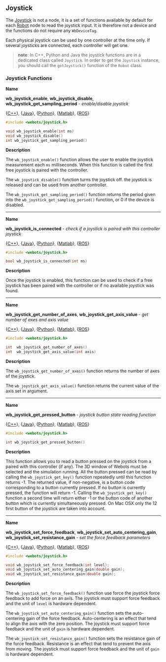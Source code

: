 ## Joystick

The [Joystick](#joystick) is not a node, it is a set of functions available by
default for each [Robot](robot.md) node to read the joystick input. It is
therefore not a device and the functions do not require any `WbDeviceTag`.

Each physical joystick can be used by one controller at the time only.
If several joysticks are connected, each controller will get one.

> **note**:
In C++, Python and Java the joystick functions are in a dedicated class called
`Joystick`. In order to get the `Joystick` instance, you should call the
`getJoystick()` function of the `Robot` class.

### Joystick Functions

**Name**

**wb\_joystick\_enable**, **wb\_joystick\_disable**, **wb\_joystick\_get\_sampling\_period** - *enable/disable joystick*

{[C++](cpp-api.md#cpp_joystick)}, {[Java](java-api.md#java_joystick)}, {[Python](python-api.md#python_joystick)}, {[Matlab](matlab-api.md#matlab_joystick)}, {[ROS](ros-api.md)}

``` c
#include <webots/joystick.h>

void wb_joystick_enable(int ms)
void wb_joystick_disable()
int wb_joystick_get_sampling_period()
```

**Description**

The `wb_joystick_enable()` function allows the user to enable
the joystick measurement each `ms` milliseconds. When this
function is called the first free joystick is paired with the
controller.

The `wb_joystick_disable()` function turns the joystick off.
the joystick is released and can be used from another controller.

The `wb_joystick_get_sampling_period()` function returns the period given
into the `wb_joystick_get_sampling_period()` function, or 0 if the device is disabled.

---

**Name**

**wb\_joystick\_is\_connected** - *check if a joystick is paired with this controller joystick*

{[C++](cpp-api.md#cpp_joystick)}, {[Java](java-api.md#java_joystick)}, {[Python](python-api.md#python_joystick)}, {[Matlab](matlab-api.md#matlab_joystick)}, {[ROS](ros-api.md)}

``` c
#include <webots/joystick.h>

bool wb_joystick_is_connected(int ms)
```

**Description**

Once the joystick is enabled, this function can be used to check
if a free joystick has been paired with the controller or if no
available joystick was found.

---

**Name**

**wb\_joystick\_get\_number\_of\_axes**,
**wb\_joystick\_get\_axis\_value** - *get number of axes and axis value*

{[C++](cpp-api.md#cpp_joystick)}, {[Java](java-api.md#java_joystick)}, {[Python](python-api.md#python_joystick)}, {[Matlab](matlab-api.md#matlab_joystick)}, {[ROS](ros-api.md)}

``` c
#include <webots/joystick.h>

int  wb_joystick_get_number_of_axes()
int  wb_joystick_get_axis_value(int axis)
```

**Description**

The `wb_joystick_get_number_of_axes()` function returns the number
of axes of the joystick.

The `wb_joystick_get_axis_value()` function returns the current value
of the axis set in argument.

---

**Name**

**wb\_joystick\_get\_pressed\_button** - *joystick button state reading function*

{[C++](cpp-api.md#cpp_joystick)}, {[Java](java-api.md#java_joystick)}, {[Python](python-api.md#python_joystick)}, {[Matlab](matlab-api.md#matlab_joystick)}, {[ROS](ros-api.md)}

``` c
#include <webots/joystick.h>

int wb_joystick_get_pressed_button()
```

**Description**

This function allows you to read a button pressed on the
joystick from a paired with this controller (if any).
The 3D window of Webots must be selected and the simulation running.
All the button pressed can be read by calling the `wb_joystick_get_key()`
function repeatedly until this function returns -1. The returned value, if
non-negative, is a button code corresponding to a button currently pressed.
If no button is currently pressed, the function will
return -1. Calling the `wb_joystick_get_key()` function a second time will
return either -1 or the button code of another button which is currently
simultaneously pressed. On Mac OSX only the 12 first button of the joystick are taken into account.

---

**Name**

**wb\_joystick\_set\_force\_feedback**,
**wb\_joystick\_set\_auto\_centering\_gain**,
**wb\_joystick\_set\_resistance\_gain** - *set the force feedback parameters*

{[C++](cpp-api.md#cpp_joystick)}, {[Java](java-api.md#java_joystick)}, {[Python](python-api.md#python_joystick)}, {[Matlab](matlab-api.md#matlab_joystick)}, {[ROS](ros-api.md)}

``` c
#include <webots/joystick.h>

void wb_joystick_set_force_feedback(int level);
void wb_joystick_set_auto_centering_gain(double gain);
void wb_joystick_set_resistance_gain(double gain);
```

**Description**

The `wb_joystick_set_force_feedback()` function use force the
joystick force feedback to add force on an axis. The joystick
must support force feedback and the unit of `level` is
 hardware dependent.

The `wb_joystick_set_auto_centering_gain()` function sets the
auto-centering gain of the force feedback. Auto-centering
is an effect that tend to align the axis with the zero
position. The joystick must support force feedback and the
unit of `gain` is hardware dependent.

The `wb_joystick_set_resistance_gain()` function sets the
resistance gain of the force feedback. Resistance
is an effect that tend to prevent the axis from moving.
The joystick must support force feedback and the
unit of `gain` is hardware dependent.

